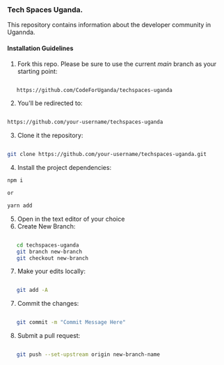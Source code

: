 ### Tech Spaces Uganda.

This repository contains information about the developer community in Ugannda.

#### Installation Guidelines

1. Fork this repo. Please be sure to use the current _main_ branch as your starting point:

```bash

   https://github.com/CodeForUganda/techspaces-uganda

```

2. You'll be redirected to:

```bash

https://github.com/your-username/techspaces-uganda

```

3. Clone it the repository:

```bash

git clone https://github.com/your-username/techspaces-uganda.git

```

4. Install the project dependencies:

```bash
npm i

or

yarn add

```

5. Open in the text editor of your choice
6. Create New Branch:

```bash

   cd techspaces-uganda
   git branch new-branch
   git checkout new-branch

```

7. Make your edits locally:

```bash

   git add -A

```

7. Commit the changes:

```bash

   git commit -m "Commit Message Here"

```

8. Submit a pull request:

```bash

   git push --set-upstream origin new-branch-name

```
